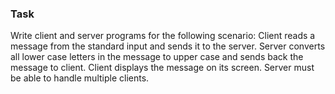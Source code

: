 ### Task

Write client and server programs for the following scenario:
Client reads a message from the standard input and sends it to the server. Server converts all lower case letters in the message to upper case and sends back the message to client. Client displays the message on its screen. Server must be able to handle multiple clients.